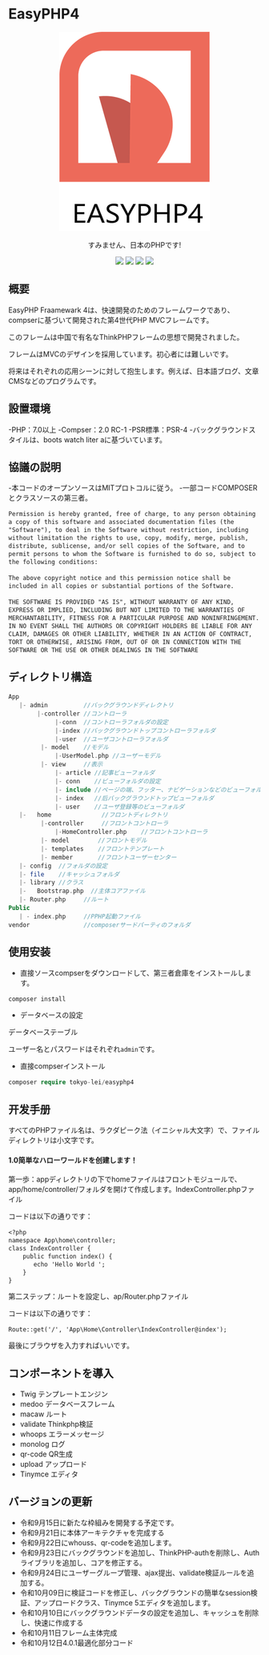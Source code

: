# EasyPHP4


<p align="center">
   <img src="https://raw.githubusercontent.com/Tokyo-Lei/EasyPHP4/master/Public/Home/img/logo.png">
</p>
<p align="center">
  すみません、日本のPHPです!
</p>

<p align="center">
<img src="https://img.shields.io/badge/version-4.0.0-green.svg">
<img src="https://img.shields.io/badge/php-7+-brightgreen.svg">
<img src="https://img.shields.io/badge/mysql-5+-orange.svg">
<img src="https://img.shields.io/badge/license-MIT-blue.svg">
</p>



## 概要

EasyPHP Fraamewark 4は、快速開発のためのフレームワークであり、compserに基づいて開発された第4世代PHP MVCフレームです。

このフレームは中国で有名なThinkPHPフレームの思想で開発されました。

フレームはMVCのデザインを採用しています。初心者には難しいです。

将来はそれぞれの応用シーンに対して抱生します。例えば、日本語ブログ、文章CMSなどのプログラムです。



## 設置環境


-PHP：7.0以上
-Compser：2.0 RC-1
-PSR標準：PSR-4
-バックグラウンドスタイルは、boots watch liter aに基づいています。

  

## 協議の説明

-本コードのオープンソースはMITプロトコルに従う。
-一部コードCOMPOSERとクラスソースの第三者。

```
Permission is hereby granted, free of charge, to any person obtaining a copy of this software and associated documentation files (the "Software"), to deal in the Software without restriction, including without limitation the rights to use, copy, modify, merge, publish, distribute, sublicense, and/or sell copies of the Software, and to permit persons to whom the Software is furnished to do so, subject to the following conditions:

The above copyright notice and this permission notice shall be included in all copies or substantial portions of the Software.

THE SOFTWARE IS PROVIDED "AS IS", WITHOUT WARRANTY OF ANY KIND, EXPRESS OR IMPLIED, INCLUDING BUT NOT LIMITED TO THE WARRANTIES OF MERCHANTABILITY, FITNESS FOR A PARTICULAR PURPOSE AND NONINFRINGEMENT. IN NO EVENT SHALL THE AUTHORS OR COPYRIGHT HOLDERS BE LIABLE FOR ANY CLAIM, DAMAGES OR OTHER LIABILITY, WHETHER IN AN ACTION OF CONTRACT, TORT OR OTHERWISE, ARISING FROM, OUT OF OR IN CONNECTION WITH THE SOFTWARE OR THE USE OR OTHER DEALINGS IN THE SOFTWARE
```


## ディレクトリ構造
```php
App
   |- admin          //バックグラウンドディレクトリ
        |-controller //コントローラ
             |-conn  //コントローラフォルダの設定
             |-index //バックグラウンドトップコントローラフォルダ
             |-user  //ユーザコントローラフォルダ
         |- model    //モデル
             |-UserModel.php //ユーザーモデル
         |- view     //表示
             |- article //記事ビューフォルダ
             |- conn    //ビューフォルダの設定
             |- include //ページの端、フッター、ナビゲーションなどのビューフォルダ
             |- index   //后バックグラウンドトップビューフォルダ
             |- user    //ユーザ登録等のビューフォルダ
   |-	home              //フロントディレクトリ
         |-controller     //フロントコントローラ
             |-HomeController.php    //フロントコントローラ
         |- model        //フロントモデル
         |- templates    //フロントテンプレート
         |- member       //フロントユーザーセンター
   |- config  //フォルダの設定
   |- file    //キャッシュフォルダ
   |- library //クラス
   |-	Bootstrap.php  //主体コアファイル
   |- Router.php     //ルート
Public
   | - index.php     //PPHP起動ファイル
vendor               //composerサードパーティのフォルダ

```



## 使用安装


- 直接ソースcompserをダウンロードして、第三者倉庫をインストールします。

```php
composer install
```

- データベースの設定

データベーステーブル

ユーザー名とパスワードはそれぞれ`admin`です。

- 直接compserインストール

```php
composer require tokyo-lei/easyphp4
```



## 开发手册

すべてのPHPファイル名は、ラクダピーク法（イニシャル大文字）で、ファイルディレクトリは小文字です。

#### 1.0简単なハローワールドを创建します！

第一歩：appディレクトリの下でhomeファイルはフロントモジュールで、app/home/controller/フォルダを開けて作成します。IndexController.phpファイル

コードは以下の通りです：

```
<?php
namespace App\home\controller;
class IndexController {
    public function index() {
       echo 'Hello World ';
    }
}
```

第二ステップ：ルートを設定し、ap/Router.phpファイル

コードは以下の通りです：

```
Route::get('/', 'App\Home\Controller\IndexController@index');
```

最後にブラウザを入力すればいいです。



## コンポーネントを導入

- Twig      テンプレートエンジン
- medoo     データベースフレーム
- macaw     ルート
- validate  Thinkphp検証
- whoops    エラーメッセージ
- monolog   ログ
- qr-code   QR生成
- upload    アップロード
- Tinymce   エディタ



## バージョンの更新

- 令和9月15日に新たな枠組みを開発する予定です。
- 令和9月21日に本体アーキテクチャを完成する
- 令和9月22日にwhouss、qr-codeを追加します。
- 令和9月23日にバックグラウンドを追加し、ThinkPHP-authを削除し、Authライブラリを追加し、コアを修正する。
- 令和9月24日にユーザーグループ管理、ajax提出、validate検証ルールを追加する。
- 令和10月09日に検証コードを修正し、バックグラウンドの簡単なsession検証、アップロードクラス、Tinymce 5エディタを追加します。
- 令和10月10日にバックグラウンドデータの設定を追加し、キャッシュを削除し、快速に作成する
- 令和10月11日フレーム主体完成
- 令和10月12日4.0.1最適化部分コード
